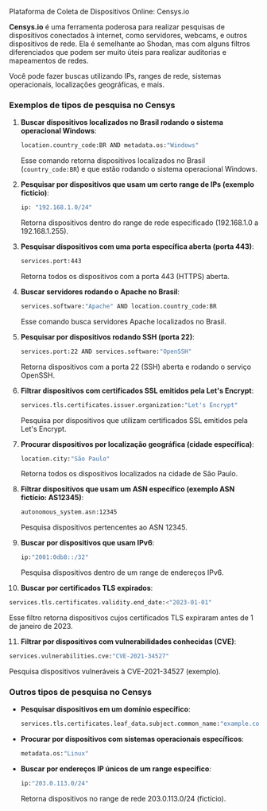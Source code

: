 Plataforma de Coleta de Dispositivos Online: Censys.io

**Censys.io** é uma ferramenta poderosa para realizar pesquisas de dispositivos conectados à internet, como servidores, webcams, e outros dispositivos de rede. Ela é semelhante ao Shodan, mas com alguns filtros diferenciados que podem ser muito úteis para realizar auditorias e mapeamentos de redes.

Você pode fazer buscas utilizando IPs, ranges de rede, sistemas operacionais, localizações geográficas, e mais.

### Exemplos de tipos de pesquisa no Censys

1. **Buscar dispositivos localizados no Brasil rodando o sistema operacional Windows**:
   ```bash
   location.country_code:BR AND metadata.os:"Windows"
   ```
   Esse comando retorna dispositivos localizados no Brasil (`country_code:BR`) e que estão rodando o sistema operacional Windows.

2. **Pesquisar por dispositivos que usam um certo range de IPs (exemplo fictício)**:
   ```bash
   ip: "192.168.1.0/24"
   ```
   Retorna dispositivos dentro do range de rede especificado (192.168.1.0 a 192.168.1.255).

3. **Pesquisar dispositivos com uma porta específica aberta (porta 443)**:
   ```bash
   services.port:443
   ```
   Retorna todos os dispositivos com a porta 443 (HTTPS) aberta.

4. **Buscar servidores rodando o Apache no Brasil**:
   ```bash
   services.software:"Apache" AND location.country_code:BR
   ```
   Esse comando busca servidores Apache localizados no Brasil.

5. **Pesquisar por dispositivos rodando SSH (porta 22)**:
   ```bash
   services.port:22 AND services.software:"OpenSSH"
   ```
   Retorna dispositivos com a porta 22 (SSH) aberta e rodando o serviço OpenSSH.

6. **Filtrar dispositivos com certificados SSL emitidos pela Let's Encrypt**:
   ```bash
   services.tls.certificates.issuer.organization:"Let's Encrypt"
   ```
   Pesquisa por dispositivos que utilizam certificados SSL emitidos pela Let's Encrypt.

7. **Procurar dispositivos por localização geográfica (cidade específica)**:
   ```bash
   location.city:"São Paulo"
   ```
   Retorna todos os dispositivos localizados na cidade de São Paulo.

8. **Filtrar dispositivos que usam um ASN específico (exemplo ASN fictício: AS12345)**:
   ```bash
   autonomous_system.asn:12345
   ```
   Pesquisa dispositivos pertencentes ao ASN 12345.

9. **Buscar por dispositivos que usam IPv6**:
   ```bash
   ip:"2001:0db8::/32"
   ```
   Pesquisa dispositivos dentro de um range de endereços IPv6.

10. **Buscar por certificados TLS expirados**:
   ```bash
   services.tls.certificates.validity.end_date:<"2023-01-01"
   ```
   Esse filtro retorna dispositivos cujos certificados TLS expiraram antes de 1 de janeiro de 2023.

11. **Filtrar por dispositivos com vulnerabilidades conhecidas (CVE)**:
   ```bash
   services.vulnerabilities.cve:"CVE-2021-34527"
   ```
   Pesquisa dispositivos vulneráveis à CVE-2021-34527 (exemplo).

### Outros tipos de pesquisa no Censys

- **Pesquisar dispositivos em um domínio específico**:
   ```bash
   services.tls.certificates.leaf_data.subject.common_name:"example.com"
   ```

- **Procurar por dispositivos com sistemas operacionais específicos**:
   ```bash
   metadata.os:"Linux"
   ```

- **Buscar por endereços IP únicos de um range específico**:
   ```bash
   ip:"203.0.113.0/24"
   ```
   Retorna dispositivos no range de rede 203.0.113.0/24 (fictício).
